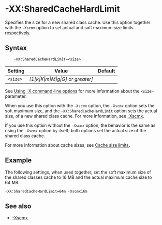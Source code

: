 <!--
* Copyright (c) 2017, 2019 IBM Corp. and others
*
* This program and the accompanying materials are made
* available under the terms of the Eclipse Public License 2.0
* which accompanies this distribution and is available at
* https://www.eclipse.org/legal/epl-2.0/ or the Apache
* License, Version 2.0 which accompanies this distribution and
* is available at https://www.apache.org/licenses/LICENSE-2.0.
*
* This Source Code may also be made available under the
* following Secondary Licenses when the conditions for such
* availability set forth in the Eclipse Public License, v. 2.0
* are satisfied: GNU General Public License, version 2 with
* the GNU Classpath Exception [1] and GNU General Public
* License, version 2 with the OpenJDK Assembly Exception [2].
*
* [1] https://www.gnu.org/software/classpath/license.html
* [2] http://openjdk.java.net/legal/assembly-exception.html
*
* SPDX-License-Identifier: EPL-2.0 OR Apache-2.0 OR GPL-2.0 WITH
* Classpath-exception-2.0 OR LicenseRef-GPL-2.0 WITH Assembly-exception
-->

# -XX:SharedCacheHardLimit


Specifies the size for a new shared class cache. Use this option together with the `-Xscmx` option to set actual and soft maximum size limits respectively.

## Syntax

        -XX:SharedCacheHardLimit=<size>

| Setting   |  Value                             | Default  |
|-----------|------------------------------------|----------|
|`<size>`   | *[1[k\|K\|m\|M\|g\|G] or greater]* |          |

See [Using -X command-line options](x_jvm_commands.md) for more information about the `<size>` parameter.

When you use this option with the `-Xscmx` option, the `-Xscmx` option sets the soft maximum size, and the `-XX:SharedCacheHardLimit` option sets the actual size, of a new shared class cache. For more information, see [-Xscmx](xscmx.md#xscmx "For a new shared class cache, specifies either the actual size of the cache (if the -XX:SharedCacheHardLimit option is not present) or the soft maximum size of the cache (if used with the -XX:SharedCacheHardLimit option). In earlier releases, the default cache size is platform-dependent.").

If you use this option without the `-Xscmx` option, the behavior is the same as using the `-Xscmx` option by itself; both options set the actual size of the shared class cache.

For more information about cache sizes, see [Cache size limits](https://www.ibm.com/support/knowledgecenter/SSYKE2_8.0.0/com.ibm.java.vm.80.doc/docs/shrc_cache_size.html).

## Example

The following settings, when used together, set the soft maximum size of the shared classes cache to 16 MB and the actual maximum cache size to 64 MB.

```
-XX:SharedCacheHardLimit=64m -Xscmx16m
```

## See also

- [-Xscmx](xscmx.md#xscmx "For a new shared class cache, specifies either the actual size of the cache (if the -XX:SharedCacheHardLimit option is not present) or the soft maximum size of the cache (if used with the -XX:SharedCacheHardLimit option). In earlier releases, the default cache size is platform-dependent.")


<!-- ==== END OF TOPIC ==== xxsharedcachehardlimit.md ==== -->
